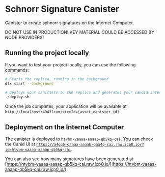 # Schnorr Signature Canister

Canister to create schnorr signatures on the Internet Computer.

DO NOT USE IN PRODUCTION! KEY MATERIAL COULD BE ACCESSED BY NODE PROVIDERS!

## Running the project locally

If you want to test your project locally, you can use the following commands:

```bash
# Starts the replica, running in the background
dfx start --background

# Deploys your canisters to the replica and generates your candid interface
./deploy.sh
```

Once the job completes, your application will be available at `http://localhost:4943?canisterId={asset_canister_id}`.

## Deployment on the Internet Computer

The canister is deployed to `htvbm-vaaaa-aaaap-qb5kq-cai`. You can check the Canid UI at [`https://a4gq6-oaaaa-aaaab-qaa4q-cai.raw.icp0.io/?id=htvbm-vaaaa-aaaap-qb5kq-cai`](https://a4gq6-oaaaa-aaaab-qaa4q-cai.raw.icp0.io/?id=htvbm-vaaaa-aaaap-qb5kq-cai).

You can also see how many signatures have been generated at [https://htvbm-vaaaa-aaaap-qb5kq-cai.raw.icp0.io/](https://htvbm-vaaaa-aaaap-qb5kq-cai.raw.icp0.io/).




